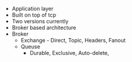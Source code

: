 - Application layer 
- Built on top of tcp
- Two versions currently 
- Broker based architecture
- Broker
	- Exchange - Direct, Topic, Headers, Fanout
	- Queuse
		- Durable, Exclusive, Auto-delete, 